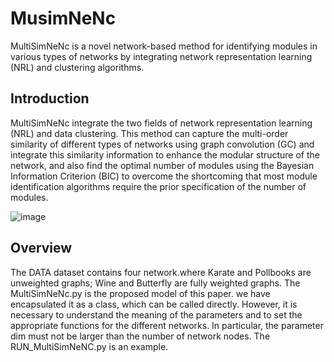 # MusimNeNc
MultiSimNeNc is a novel network-based method for identifying modules in various types of networks by integrating network representation learning (NRL) and clustering algorithms.

## Introduction
MultiSimNeNc integrate the two fields of network representation learning (NRL) and data clustering. This method can capture the multi-order similarity of different types of networks using graph convolution (GC) and integrate this similarity information to enhance the modular structure of the network, and also find the optimal number of modules using the Bayesian Information Criterion (BIC) to overcome the shortcoming that most module identification algorithms require the prior specification of the number of modules.

![image](https://github.com/HaoWuLab-Bioinformatics/MusimNeNc/blob/main/flowchat.jpg)

## Overview
The DATA dataset contains four network.where Karate and Pollbooks are unweighted graphs; Wine and Butterfly are fully weighted graphs.
The MultiSimNeNc.py is the proposed model of this paper. we have encapsulated it as a class, which can be called directly. However, it is necessary to understand the meaning of the parameters and to set the appropriate functions for the different networks. In particular, the parameter dim must not be larger than the number of network nodes.
The RUN_MultiSimNeNC.py is an example.



